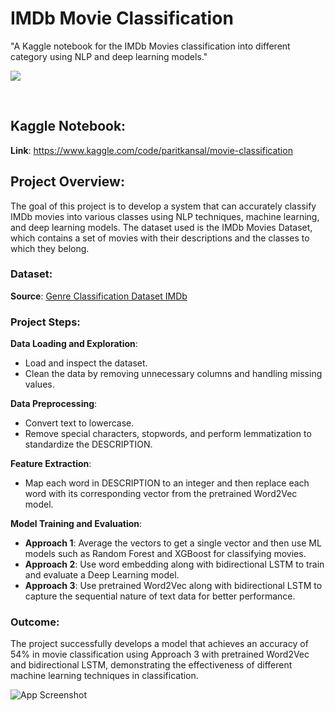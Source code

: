 # IMDb Movie Classification 
"A Kaggle notebook for the IMDb Movies classification into different category using NLP and deep learning models."   

![](https://paritkansal121.odoo.com/web/image/332-420a8530/dataset-cover2.webp)



​
## Kaggle Notebook:
**Link**: https://www.kaggle.com/code/paritkansal/movie-classification

## Project Overview: 
The goal of this project is to develop a system that can accurately classify IMDb movies into various classes using NLP techniques, machine learning, and deep learning models. The dataset used is the IMDb Movies Dataset, which contains a set of movies with their descriptions and the classes to which they belong.

### Dataset:

**​Source**: [Genre Classification Dataset IMDb](https://www.kaggle.com/datasets/hijest/genre-classification-dataset-imdb)

### Project Steps:

**Data Loading and Exploration**:
- Load and inspect the dataset.
- Clean the data by removing unnecessary columns and handling missing values.

**Data Preprocessing**:
- Convert text to lowercase.
- Remove special characters, stopwords, and perform lemmatization to standardize the DESCRIPTION.

**Feature Extraction**:
- Map each word in DESCRIPTION to an integer and then replace each word with its corresponding vector from the pretrained Word2Vec model.

**Model Training and Evaluation**:
- **Approach 1**: Average the vectors to get a single vector and then use ML models such as Random Forest and XGBoost for classifying movies.
- **Approach 2**: Use word embedding along with bidirectional LSTM to train and evaluate a Deep Learning model.
- **Approach 3**: Use pretrained Word2Vec along with bidirectional LSTM to capture the sequential nature of text data for better performance.

### Outcome:
The project successfully develops a model that achieves an accuracy of 54% in movie classification using Approach 3 with pretrained Word2Vec and bidirectional LSTM, demonstrating the effectiveness of different machine learning techniques in classification.

![App Screenshot](https://paritkansal121.odoo.com/web/image/332-420a8530/dataset-cover2.webp)

